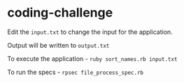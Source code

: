 # coding-challenge

Edit the `input.txt` to change the input for the application.

Output will be written to `output.txt`

To execute the application - `ruby sort_names.rb input.txt`

To run the specs - `rpsec file_process_spec.rb`
